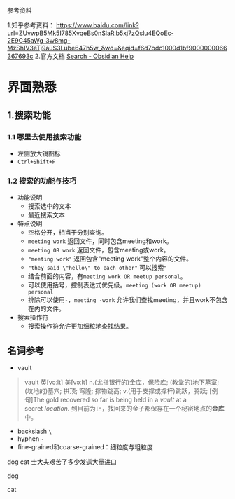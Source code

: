 参考资料

1.知乎参考资料： https://www.baidu.com/link?url=ZUvwpB5Mk5I785XvqeBs0nSlaRlb5xj7zQslu4EQoEc-2E9C45aWg_3w8mg-MzShIV3eTj9auS3Lube647h5w_&wd=&eqid=f6d7bdc1000d1bf9000000066367693c
2.官方文档 [Search - Obsidian Help](https://help.obsidian.md/Plugins/Search)


# 界面熟悉

## 1.搜索功能

### 1.1 哪里去使用搜索功能
- 左侧放大镜图标
- `Ctrl+Shift+F`

### 1.2 搜索的功能与技巧
- 功能说明
	- 搜索选中的文本
	- 最近搜索文本
- 特点说明
	- 空格分开，相当于分别查询。
	- `meeting work`  返回文件，同时包含meeting和work。
	- `meeting OR work` 返回文件，包含meeting或work。
	- `"meeting work"` 返回包含"meeting work"整个内容的文件。
	- `"they said \"hello\" to each other"` 可以搜索`"`
	- 结合前面的内容，有`meeting work OR meetup personal`。
	- 可以使用括号，控制表达式优先级。`meeting (work OR meetup) personal`
	- 排除可以使用`-`，`meeting -work` 允许我们查找meeting，并且work不包含在内的文件。
- 搜索操作符
	- 搜索操作符允许更加细粒地查找结果。

## 名词参考
- vault 
> vault
	英[vɔːlt]
	美[vɔːlt]
		n.(尤指银行的)金库，保险库; (教堂的)地下墓室; (坟地的)墓穴; 拱顶; 穹隆; 撑物跳高;
		v.(用手支撑或撑杆)跳跃，腾跃;
	[例句]The gold recovered so far is being held in a _vault_ at a secret _location._
	到目前为止，找回来的金子都保存在一个秘密地点的**金库**中。
	
- backslash `\`
- hyphen `-`
- fine-grained和coarse-grained：细粒度与粗粒度

dog cat 士大夫艰苦了多少发送大量进口

dog 

cat

